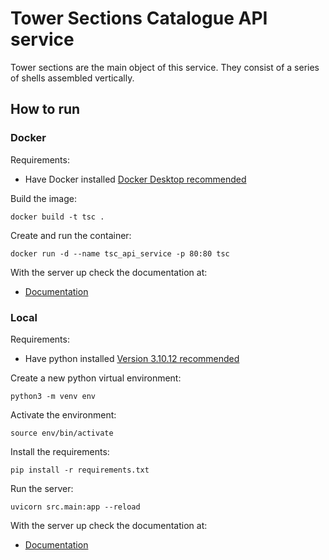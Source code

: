 # Tower Sections Catalogue API service

Tower sections are the main object of this service. They consist of a series of shells assembled vertically.

## How to run

### Docker

Requirements:
- Have Docker installed [Docker Desktop recommended](https://www.docker.com/products/docker-desktop/)

Build the image:

```
docker build -t tsc .
```

Create and run the container:

```
docker run -d --name tsc_api_service -p 80:80 tsc
```

With the server up check the documentation at:
- [Documentation](http://localhost/docs)

### Local

Requirements:
- Have python installed [Version 3.10.12 recommended](https://www.python.org/downloads/release/python-31012/)

Create a new python virtual environment:

```
python3 -m venv env
```

Activate the environment:

```
source env/bin/activate
```

Install the requirements:

```
pip install -r requirements.txt
```

Run the server:

```
uvicorn src.main:app --reload
```

With the server up check the documentation at:
- [Documentation](http://127.0.0.1:8000/docs)
